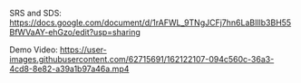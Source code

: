 
SRS and SDS:
https://docs.google.com/document/d/1rAFWL_9TNgJCFj7hn6LaBIllb3BH55BfWVaAY-ehGzo/edit?usp=sharing


Demo Video:
https://user-images.githubusercontent.com/62715691/162122107-094c560c-36a3-4cd8-8e82-a39a1b97a46a.mp4

